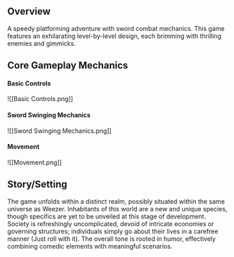 ## Overview

A speedy platforming adventure with sword combat mechanics. This game features an exhilarating level-by-level design, each brimming with thrilling enemies and gimmicks. 
## Core Gameplay Mechanics

#### Basic Controls

![[Basic Controls.png]]

#### Sword Swinging Mechanics

![[Sword Swinging Mechanics.png]]

#### Movement

![[Movement.png]]
## Story/Setting

The game unfolds within a distinct realm, possibly situated within the same universe as Weezer. Inhabitants of this world are a new and unique species, though specifics are yet to be unveiled at this stage of development. Society is refreshingly uncomplicated, devoid of intricate economies or governing structures; individuals simply go about their lives in a carefree manner (Just roll with it). The overall tone is rooted in humor, effectively combining comedic elements with meaningful scenarios.